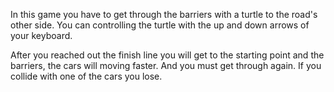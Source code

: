 In this game you have to get through the barriers with a turtle to the road's other side. You can controlling the turtle with the up and down arrows of your keyboard.

After you reached out the finish line you will get to the starting point and the barriers, the cars will moving faster. And you must get through again. If you collide with one of the cars you lose.
